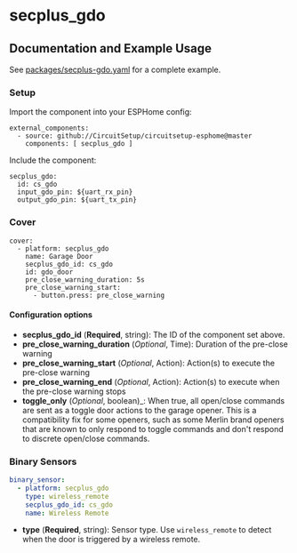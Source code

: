 # secplus_gdo

## Documentation and Example Usage

See [packages/secplus-gdo.yaml](https://github.com/CircuitSetup/circuitsetup-esphome/blob/master/packages/secplus-gdo.yaml) for a complete example.

### Setup
Import the component into your ESPHome config:

```
external_components:
  - source: github://CircuitSetup/circuitsetup-esphome@master
    components: [ secplus_gdo ]
```

Include the component:
```
secplus_gdo:
  id: cs_gdo
  input_gdo_pin: ${uart_rx_pin}
  output_gdo_pin: ${uart_tx_pin}
```

### Cover

```
cover:
  - platform: secplus_gdo
    name: Garage Door
    secplus_gdo_id: cs_gdo
    id: gdo_door
    pre_close_warning_duration: 5s
    pre_close_warning_start:
      - button.press: pre_close_warning

```

#### Configuration options

* **secplus_gdo_id** (**Required**, string): The ID of the component set above.
* **pre_close_warning_duration** (_Optional_, Time): Duration of the pre-close warning
* **pre_close_warning_start** (_Optional_, Action): Action(s) to execute the pre-close warning
* **pre_close_warning_end** (_Optional_, Action): Action(s) to execute when the pre-close warning stops
* **toggle_only** (_Optional_, boolean)_: When true, all open/close commands are sent as a toggle door actions to the garage opener. This is a compatibility fix for some openers, such as some Merlin brand openers that are known to only respond to toggle commands and don't respond to discrete open/close commands.

### Binary Sensors

```yaml
binary_sensor:
  - platform: secplus_gdo
    type: wireless_remote
    secplus_gdo_id: cs_gdo
    name: Wireless Remote
```

* **type** (**Required**, string): Sensor type. Use `wireless_remote` to detect when the door is triggered by a wireless remote.
